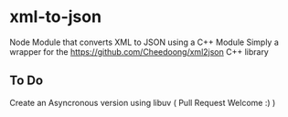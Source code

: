 # xml-to-json
Node Module that converts XML to JSON using a C++ Module
Simply a wrapper for the  https://github.com/Cheedoong/xml2json C++ library

## To Do
Create an Asyncronous version using libuv ( Pull Request Welcome :) )
